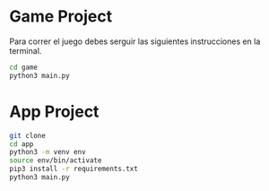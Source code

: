 # Game Project

Para correr el juego debes serguir las siguientes instrucciones en la terminal.

```sh
cd game
python3 main.py
```

# App Project
```sh
git clone
cd app
python3 -m venv env
source env/bin/activate
pip3 install -r requirements.txt
python3 main.py

```

